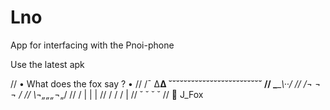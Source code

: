 # Lno
App for interfacing with the Pnoi-phone

Use the latest apk

//                 • What does the fox say ? •
//  /¯      ∆__∆    ˘˘˘˘˘˘˘˘˘˘˘˘˘˘˘˘˘˘˘˘˘˘˘˘˘
//  \_______\··/
//  /¬ ¬  ¬  \/
//  \¬_„_„„_¬„/
//  / |    | |
// /  /    / |
// ˘  ˘   ˘  ˘
//  J_Fox
